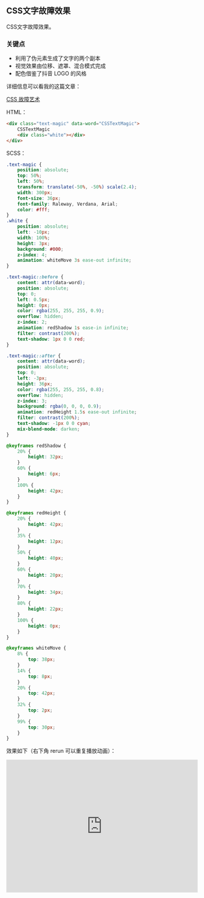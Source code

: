 ## CSS文字故障效果

CSS文字故障效果。

### 关键点

+ 利用了伪元素生成了文字的两个副本
+ 视觉效果由位移、遮罩、混合模式完成
+ 配色借鉴了抖音 LOGO 的风格

详细信息可以看我的这篇文章：

[CSS 故障艺术](https://github.com/chokcoco/iCSS/issues/78)


HTML：

```HTML
<div class="text-magic" data-word="CSSTextMagic">
    CSSTextMagic
    <div class="white"></div>
</div>
```

SCSS：
```scss
.text-magic {
    position: absolute;
    top: 50%;
    left: 50%;
    transform: translate(-50%, -50%) scale(2.4);
    width: 300px;
    font-size: 36px;
    font-family: Raleway, Verdana, Arial;
    color: #fff;
}
.white {
    position: absolute;
    left: -10px;
    width: 100%;
    height: 3px;
    background: #000;
    z-index: 4;
    animation: whiteMove 3s ease-out infinite;
}

.text-magic::before {
    content: attr(data-word);
    position: absolute;
    top: 0;
    left: 0.5px;
    height: 0px;
    color: rgba(255, 255, 255, 0.9);
    overflow: hidden;
    z-index: 2;
    animation: redShadow 1s ease-in infinite;
    filter: contrast(200%);
    text-shadow: 1px 0 0 red;
}

.text-magic::after {
    content: attr(data-word);
    position: absolute;
    top: 0;
    left: -3px;
    height: 36px;
    color: rgba(255, 255, 255, 0.8);
    overflow: hidden;
    z-index: 3;
    background: rgba(0, 0, 0, 0.9);
    animation: redHeight 1.5s ease-out infinite;
    filter: contrast(200%);
    text-shadow: -1px 0 0 cyan;
    mix-blend-mode: darken;
}

@keyframes redShadow {
    20% {
        height: 32px;
    }
    60% {
        height: 6px;
    }
    100% {
        height: 42px;
    }
}

@keyframes redHeight {
    20% {
        height: 42px;
    }
    35% {
        height: 12px;
    }
    50% {
        height: 40px;
    }
    60% {
        height: 20px;
    }
    70% {
        height: 34px;
    }
    80% {
        height: 22px;
    }
    100% {
        height: 0px;
    }
}

@keyframes whiteMove {
    8% {
        top: 38px;
    }
    14% {
        top: 8px;
    }
    20% {
        top: 42px;
    }
    32% {
        top: 2px;
    }
    99% {
        top: 30px;
    }
}
```

效果如下（右下角 rerun 可以重复播放动画）：

<iframe height="350" style="width: 100%;" scrolling="no" title="CSS文字故障效果" src="https://codepen.io/Chokcoco/embed/EMxGXV?height=350&theme-id=default&default-tab=result" frameborder="no" allowtransparency="true" allowfullscreen="true">
  See the Pen <a href='https://codepen.io/Chokcoco/pen/EMxGXV'>CSS文字故障效果</a> by Chokcoco
  (<a href='https://codepen.io/Chokcoco'>@Chokcoco</a>) on <a href='https://codepen.io'>CodePen</a>.
</iframe>